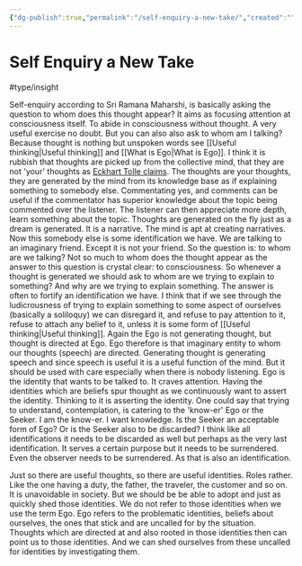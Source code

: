 ```yaml
---
{"dg-publish":true,"permalink":"/self-enquiry-a-new-take/","created":"","updated":""}
---
```



<!-- Google tag (gtag.js) --> <script async src="https://www.googletagmanager.com/gtag/js?id=G-VTS8P5L3R1"></script> <script> window.dataLayer = window.dataLayer || []; function gtag(){dataLayer.push(arguments);} gtag('js', new Date()); gtag('config', 'G-VTS8P5L3R1'); </script>

# Self Enquiry a New Take


#type/insight 

Self-enquiry according to Sri Ramana Maharshi, is basically asking the question to whom does this thought appear? It aims as focusing attention at consciousness itself. To abide in consciousness without thought. A very useful exercise no doubt.
But you can also also ask to whom am I talking? Because thought is nothing but unspoken words see [[Useful thinking\|Useful thinking]] and [[What is Ego\|What is Ego]]. I think it is rubbish that thoughts are picked up from the collective mind, that they are not 'your' thoughts as [Eckhart Tolle claims](https://youtu.be/hbj4nLOPN8o). The thoughts are your thoughts, they are generated by the mind from its knowledge base as if explaining something to somebody else. Commentating yes, and comments can be useful if the commentator has superior knowledge about the topic being commented over the listener. The listener can then appreciate more depth, learn something about the topic. Thoughts are generated on the fly just as a dream is generated. It is a narrative. The mind is apt at creating narratives. Now this somebody else is some identification we have. We are talking to an imaginary friend. Except it is not your friend. So the question is: to whom are we talking? Not so much to whom does the thought appear as the answer to this question is crystal clear: to consciousness. So whenever a thought is generated we should ask to whom are we trying to explain to something? And why are we trying to explain something. The answer is often to fortify an identification we have. I think that if we see through the ludicrousness of trying to explain something to some aspect of ourselves (basically a soliloquy) we can disregard it, and refuse to pay attention to it, refuse to attach any belief to it, unless it is some form of [[Useful thinking\|Useful thinking]]. Again the Ego is not generating thought, but thought is directed at Ego. Ego therefore is that imaginary entity to whom our thoughts (speech) are directed. Generating thought is generating speech and since speech is useful it is a useful function of the mind. But it should be used with care especially when there is nobody listening. 
Ego is the identity that wants to be talked to. It craves attention. Having the identities which are beliefs spur thought as we continuously want to assert the identity. Thinking to it is asserting the identity. 
One could say that trying to understand, contemplation, is catering to the 'know-er' Ego or the Seeker. I am the know-er. I want knowledge. Is the Seeker an acceptable form of Ego? Or is the Seeker also to be discarded? I think like all identifications it needs to be discarded as well but perhaps as the very last identification. It serves a certain purpose but it needs to be surrendered. Even the observer needs to be surrendered. As that is also an identification.

Just so there are useful thoughts, so there are useful identities. Roles rather. Like the one having a duty, the father, the traveler, the customer and so on. It is unavoidable in society. But we should be be able to adopt and just as quickly shed those identities. We do not refer to those identities when we use the term Ego. Ego refers to the problematic identities, beliefs about ourselves, the ones that stick and are uncalled for by the situation. Thoughts which are directed at and also rooted in those identities then can point us to those identities. And we can shed ourselves from these uncalled for identities by investigating them.